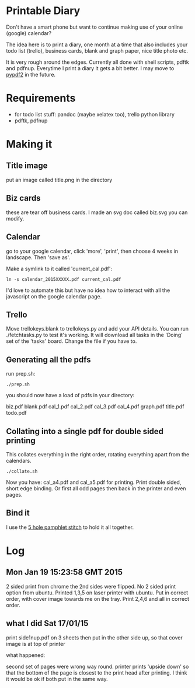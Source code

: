 # Printable Diary

Don't have a smart phone but want to continue making use of your online (google)
calendar?

The idea here is to print a diary, one month at a time that also includes your
todo list (trello), business cards, blank and graph paper, nice title photo etc.

It is very rough around the edges. Currently all done with shell scripts, pdftk
and pdfnup. Everytime I print a diary it gets a bit better. I may move to
[pypdf2](https://pythonhosted.org/PyPDF2/PdfFileReader.html) in the future.

# Requirements

* for todo list stuff: pandoc (maybe xelatex too), trello python library
* pdftk, pdfnup

# Making it

## Title image

put an image called title.png in the directory

## Biz cards

these are tear off business cards. I made an svg doc called biz.svg you can
modify.

## Calendar

go to your google calendar, click 'more', 'print', then choose 4 weeks in
landscape. Then 'save as'.

Make a symlink to it called 'current_cal.pdf':

    ln -s calendar_2015XXXXX.pdf current_cal.pdf

I'd love to automate this but have no idea how to interact with all the
javascript on the google calendar page.

## Trello

Move trellokeys.blank to trellokeys.py and add your API details.
You can run ./fetchtasks.py to test it's working. It will download all tasks in
the 'Doing' set of the 'tasks' board. Change the file if you have to.

## Generating all the pdfs

run prep.sh:

    ./prep.sh

you should now have a load of pdfs in your directory: 

biz.pdf blank.pdf cal_1.pdf cal_2.pdf cal_3.pdf cal_4.pdf graph.pdf title.pdf todo.pdf

## Collating into a single pdf for double sided printing

This collates everything in the right order, rotating everything apart from the
calendars.

    ./collate.sh

Now you have: cal_a4.pdf and cal_a5.pdf for printing. Print double sided, short
edge binding. Or first all odd pages then back in the printer and even pages.

## Bind it

I use the [5 hole pamphlet stitch](http://www.designsponge.com/2013/03/bookbinding-101-five-hole-pamphlet-stitch.html) to hold it all together.

# Log

## Mon Jan 19 15:23:58 GMT 2015

2 sided print from chrome the 2nd sides were flipped. No 2 sided print option from ubuntu. Printed 1,3,5 on laser printer with ubuntu. Put in correct order, with cover image towards me on the tray. Print 2,4,6 and all in correct order.

## what I did Sat 17/01/15

print side1nup.pdf on 3 sheets
then put in the other side up, so that cover image is at top of printer

what happened:

second set of pages were wrong way round. printer prints 'upside down' so that the bottom of the page is closest to the print head after printing. I think it would be ok if both put in the same way.
